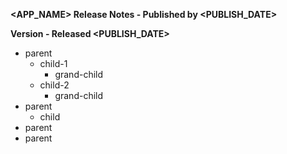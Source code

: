 **<APP_NAME> Release Notes - Published by <PUBLISHER> <PUBLISH_DATE>**


**Version <VERSION> - Released <PUBLISH_DATE>**

* parent
  * child-1
    * grand-child
  * child-2
    * grand-child
* parent
  * child
* parent
* parent